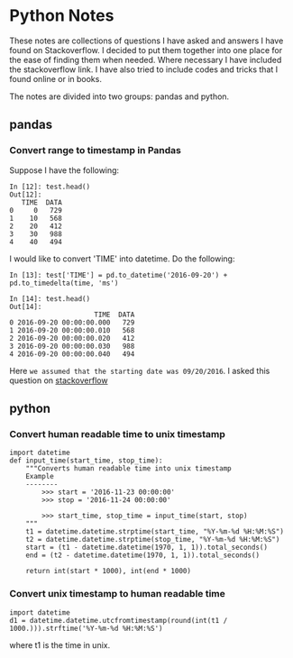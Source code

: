 # Python Notes

These notes are collections of questions I have asked and answers I have found on Stackoverflow. I decided to put them together into one place for the ease of finding them when needed. Where necessary I have included the stackoverflow link. I have also tried to include codes and tricks that I found online or in books. 

The notes are divided into two groups: pandas and python. 


## pandas

### Convert range to timestamp in Pandas

Suppose I have the following: 

```{py}
In [12]: test.head()
Out[12]:
   TIME  DATA
0     0   729
1    10   568
2    20   412
3    30   988
4    40   494
```

I would like to convert 'TIME' into datetime. Do the following:

```{py}
In [13]: test['TIME'] = pd.to_datetime('2016-09-20') + pd.to_timedelta(time, 'ms')

In [14]: test.head()
Out[14]:
                     TIME  DATA
0 2016-09-20 00:00:00.000   729
1 2016-09-20 00:00:00.010   568
2 2016-09-20 00:00:00.020   412
3 2016-09-20 00:00:00.030   988
4 2016-09-20 00:00:00.040   494
```

Here `we assumed that the starting date was 09/20/2016`. I asked this question on [stackoverflow](http://stackoverflow.com/questions/39713381/convert-range-to-timestamp-in-pandas) 

## python

### Convert human readable time to unix timestamp

```{py}
import datetime
def input_time(start_time, stop_time):
    """Converts human readable time into unix timestamp
    Example
    --------
        >>> start = '2016-11-23 00:00:00'
        >>> stop = '2016-11-24 00:00:00'

        >>> start_time, stop_time = input_time(start, stop)
    """
    t1 = datetime.datetime.strptime(start_time, "%Y-%m-%d %H:%M:%S")
    t2 = datetime.datetime.strptime(stop_time, "%Y-%m-%d %H:%M:%S")
    start = (t1 - datetime.datetime(1970, 1, 1)).total_seconds()
    end = (t2 - datetime.datetime(1970, 1, 1)).total_seconds()

    return int(start * 1000), int(end * 1000)
```

### Convert unix timestamp to human readable time

```{py}
import datetime
d1 = datetime.datetime.utcfromtimestamp(round(int(t1 / 1000.))).strftime('%Y-%m-%d %H:%M:%S')
```
where t1 is the time in unix. 